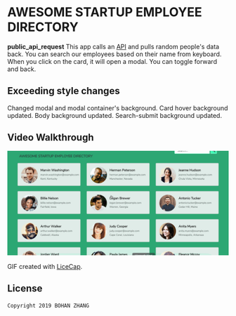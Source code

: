 # AWESOME STARTUP EMPLOYEE DIRECTORY

**public_api_request** 
This app calls an [API](https://randomuser.me/) and pulls random people's data back. You can search our employees based on their name from keyboard. When you click on the card, it will open a modal. You can toggle forward and back.

## Exceeding style changes
Changed modal and modal container's background. Card hover background updated. Body background updated. Search-submit background updated.

## Video Walkthrough

<img src='https://github.com/allan9595/public_api_request-v1-treehouse/blob/master/public-api-call.gif' title='Video Walkthrough' width='' alt='Video Walkthrough' />

GIF created with [LiceCap](http://www.cockos.com/licecap/).


## License

    Copyright 2019 BOHAN ZHANG
